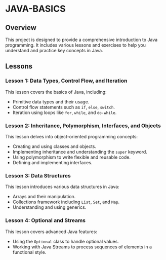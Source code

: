 # JAVA-BASICS

## Overview
This project is designed to provide a comprehensive introduction to Java programming. It includes various lessons and exercises to help you understand and practice key concepts in Java.

## Lessons

### Lesson 1: Data Types, Control Flow, and Iteration
This lesson covers the basics of Java, including:
- Primitive data types and their usage.
- Control flow statements such as `if`, `else`, `switch`.
- Iteration using loops like `for`, `while`, and `do-while`.

### Lesson 2: Inheritance, Polymorphism, Interfaces, and Objects
This lesson delves into object-oriented programming concepts:
- Creating and using classes and objects.
- Implementing inheritance and understanding the `super` keyword.
- Using polymorphism to write flexible and reusable code.
- Defining and implementing interfaces.

### Lesson 3: Data Structures
This lesson introduces various data structures in Java:
- Arrays and their manipulation.
- Collections framework including `List`, `Set`, and `Map`.
- Understanding and using generics.

### Lesson 4: Optional and Streams
This lesson covers advanced Java features:
- Using the `Optional` class to handle optional values.
- Working with Java Streams to process sequences of elements in a functional style.